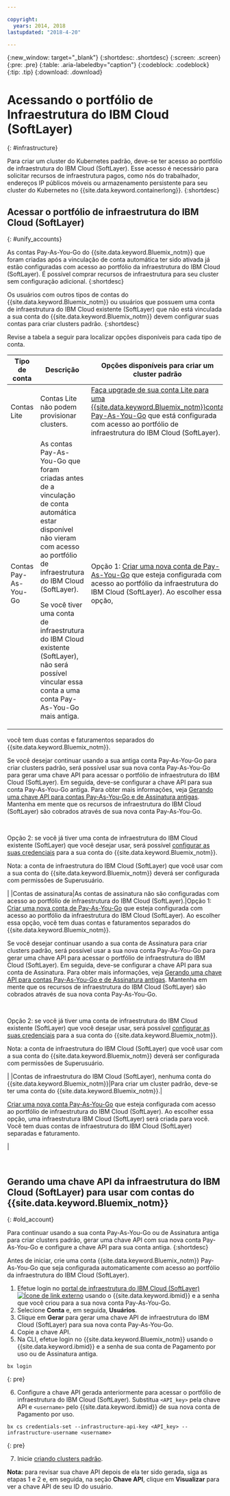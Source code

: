 ```yaml
---

copyright:
  years: 2014, 2018
lastupdated: "2018-4-20"

---
```


{:new_window: target="_blank"}
{:shortdesc: .shortdesc}
{:screen: .screen}
{:pre: .pre}
{:table: .aria-labeledby="caption"}
{:codeblock: .codeblock}
{:tip: .tip}
{:download: .download}


# Acessando o portfólio de Infraestrutura do IBM Cloud (SoftLayer)
{: #infrastructure}

Para criar um cluster do Kubernetes padrão, deve-se ter acesso ao portfólio de infraestrutura do IBM Cloud (SoftLayer). Esse acesso é necessário para solicitar recursos de infraestrutura pagos, como nós do trabalhador, endereços IP públicos móveis ou armazenamento persistente para seu cluster do Kubernetes no {{site.data.keyword.containerlong}}.
{:shortdesc}

## Acessar o portfólio de infraestrutura do IBM Cloud (SoftLayer)
{: #unify_accounts}

As contas Pay-As-You-Go do {{site.data.keyword.Bluemix_notm}} que foram criadas após a vinculação de conta automática ter sido ativada já estão configuradas com acesso ao portfólio da infraestrutura do IBM Cloud (SoftLayer). É possível comprar recursos de infraestrutura para seu cluster sem configuração adicional.
{:shortdesc}

Os usuários com outros tipos de contas do {{site.data.keyword.Bluemix_notm}} ou usuários que possuem uma conta de infraestrutura do IBM Cloud existente (SoftLayer) que não está vinculada a sua conta do {{site.data.keyword.Bluemix_notm}} devem configurar suas contas para criar clusters padrão.
{:shortdesc}

Revise a tabela a seguir para localizar opções disponíveis para cada tipo de conta.

|Tipo de conta|Descrição|Opções disponíveis para criar um cluster padrão|
|------------|-----------|----------------------------------------------|
|Contas Lite|Contas Lite não podem provisionar clusters.|[Faça upgrade de sua conta Lite para uma {{site.data.keyword.Bluemix_notm}}conta Pay-As-You-Go](/docs/account/index.html#billableacts) que está configurada com acesso ao portfólio de infraestrutura do IBM Cloud (SoftLayer).|
|Contas Pay-As-You-Go|As contas Pay-As-You-Go que foram criadas antes de a vinculação de conta automática estar disponível não vieram com acesso ao portfólio de infraestrutura do IBM Cloud (SoftLayer).<p>Se você tiver uma conta de infraestrutura do IBM Cloud existente (SoftLayer), não será possível vincular essa conta a uma conta Pay-As-You-Go mais antiga.</p>|Opção 1: [Criar uma nova conta de Pay-As-You-Go](/docs/account/index.html#billableacts) que esteja configurada com acesso ao portfólio da infraestrutura do IBM Cloud (SoftLayer). Ao escolher essa opção,
você tem duas contas e faturamentos separados do
{{site.data.keyword.Bluemix_notm}}.<p>Se você desejar continuar usando a sua antiga conta Pay-As-You-Go para criar clusters padrão, será possível usar sua nova conta Pay-As-You-Go para gerar uma chave API para acessar o portfólio de infraestrutura do IBM Cloud (SoftLayer). Em seguida, deve-se configurar a chave API
para sua conta Pay-As-You-Go antiga. Para obter mais informações, veja [Gerando
uma chave API para contas Pay-As-You-Go e de Assinatura antigas](#old_account). Mantenha em mente que os recursos de infraestrutura do IBM Cloud (SoftLayer) são cobrados através de sua nova conta Pay-As-You-Go.</p></br><p>Opção 2: se você já tiver uma conta de infraestrutura do IBM Cloud existente (SoftLayer) que você desejar usar, será possível [configurar as suas credenciais](cs_cli_reference.html#cs_credentials_set) para a sua conta do {{site.data.keyword.Bluemix_notm}}.</p><p>Nota: a conta de infraestrutura do IBM Cloud (SoftLayer) que você usar com a sua conta do {{site.data.keyword.Bluemix_notm}} deverá ser configurada com permissões de Superusuário.</p>|
|Contas de assinatura|As contas de assinatura não são configuradas com acesso ao portfólio de infraestrutura do IBM Cloud (SoftLayer).|Opção 1: [Criar uma nova conta de Pay-As-You-Go](/docs/account/index.html#billableacts) que esteja configurada com acesso ao portfólio da infraestrutura do IBM Cloud (SoftLayer). Ao escolher essa opção,
você tem duas contas e faturamentos separados do
{{site.data.keyword.Bluemix_notm}}.<p>Se você desejar continuar usando a sua conta de Assinatura para criar clusters padrão, será possível usar a sua nova conta Pay-As-You-Go para gerar uma chave API para acessar o portfólio de infraestrutura do IBM Cloud (SoftLayer). Em seguida, deve-se configurar a chave API
para sua conta de Assinatura. Para obter mais informações, veja [Gerando
uma chave API para contas Pay-As-You-Go e de Assinatura antigas](#old_account). Mantenha em mente que os recursos de infraestrutura do IBM Cloud (SoftLayer) são cobrados através de sua nova conta Pay-As-You-Go.</p></br><p>Opção 2: se você já tiver uma conta de infraestrutura do IBM Cloud existente (SoftLayer) que você desejar usar, será possível [configurar as suas credenciais](cs_cli_reference.html#cs_credentials_set) para a sua conta do {{site.data.keyword.Bluemix_notm}}.<p>Nota: a conta de infraestrutura do IBM Cloud (SoftLayer) que você usar com a sua conta do {{site.data.keyword.Bluemix_notm}} deverá ser configurada com permissões de Superusuário.</p>|
|Contas de infraestrutura do IBM Cloud (SoftLayer), nenhuma conta do {{site.data.keyword.Bluemix_notm}}|Para criar um cluster padrão, deve-se ter uma conta do {{site.data.keyword.Bluemix_notm}}.|<p>[Criar uma nova conta Pay-As-You-Go](/docs/account/index.html#billableacts) que esteja configurada com acesso ao portfólio de infraestrutura do IBM Cloud (SoftLayer). Ao escolher essa opção, uma infraestrutura IBM Cloud (SoftLayer) será criada para você. Você tem duas contas de infraestrutura do IBM Cloud (SoftLayer) separadas e faturamento.</p>|

<br />


## Gerando uma chave API da infraestrutura do IBM Cloud (SoftLayer) para usar com contas do {{site.data.keyword.Bluemix_notm}}
{: #old_account}

Para continuar usando a sua conta Pay-As-You-Go ou de Assinatura antiga para criar clusters padrão, gerar uma chave API com sua nova conta Pay-As-You-Go e configure a chave API para sua conta antiga.
{:shortdesc}

Antes de iniciar, crie uma conta {{site.data.keyword.Bluemix_notm}} Pay-As-You-Go que seja configurada automaticamente com acesso ao portfólio da infraestrutura do IBM Cloud (SoftLayer).

1.  Efetue login no [portal de infraestrutura do IBM Cloud (SoftLayer)![Ícone de link externo](../icons/launch-glyph.svg "Ícone de link externo")](https://control.softlayer.com/) usando o {{site.data.keyword.ibmid}} e a senha que você criou para a sua nova conta Pay-As-You-Go.
2.  Selecione **Conta** e, em seguida, **Usuários**.
3.  Clique em **Gerar** para gerar uma chave API de infraestrutura do IBM Cloud (SoftLayer) para sua nova conta Pay-As-You-Go.
4.  Copie a chave API.
5.  Na CLI, efetue login no {{site.data.keyword.Bluemix_notm}} usando o {{site.data.keyword.ibmid}} e a senha de sua conta de Pagamento por uso ou de Assinatura antiga.

  ```
  bx login
  ```
  {: pre}

6.  Configure a chave API gerada anteriormente para acessar o portfólio de infraestrutura do IBM Cloud (SoftLayer). Substitua `<API_key>` pela chave API e `<username>` pelo {{site.data.keyword.ibmid}} de sua nova conta de Pagamento por uso.

  ```
  bx cs credentials-set --infrastructure-api-key <API_key> --infrastructure-username <username>
  ```
  {: pre}

7.  Inicie [criando clusters padrão](cs_clusters.html#clusters_cli).

**Nota:** para revisar sua chave API depois de ela ter sido gerada, siga as etapas 1 e 2 e, em seguida, na seção **Chave API**, clique em **Visualizar** para ver a chave API de seu ID do usuário.

